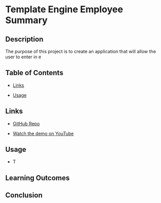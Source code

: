# Template Engine Employee Summary

## Description

The purpose of this project is to create an application that will allow the user to enter in e


## Table of Contents

* [Links](#links)

* [Usage](#usage)



## Links

* [GitHub Repo](https://github.com/elizabethbrandt/Template-Engine-Employee-Summary)

* [Watch the demo on YouTube](https://youtu.be/OkbVPX1JX4I)



## Usage



* T


<!-- ![screenshot-of-code](assets/files-and-terminal.png) -->

## Learning Outcomes


#### 




#### 




#### 




## Conclusion

